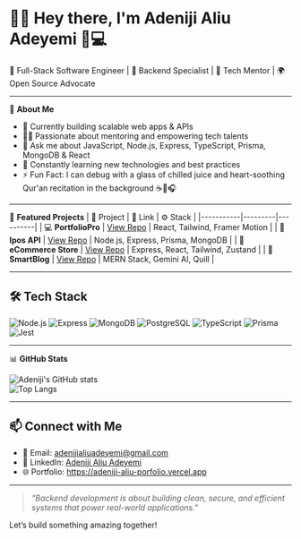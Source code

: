 # 👋✨ Hey there, I'm **Adeniji Aliu Adeyemi** 🚀💻

🔧 Full-Stack Software Engineer | 🎯 Backend Specialist | 🧠 Tech Mentor | 🌍 Open Source Advocate

---

🌟 **About Me**
- 🔭 Currently building scalable web apps & APIs
- 🧑‍🏫 Passionate about mentoring and empowering tech talents
- 💬 Ask me about JavaScript, Node.js, Express, TypeScript, Prisma, MongoDB & React
- 🌱 Constantly learning new technologies and best practices
- ⚡ Fun Fact: I can debug with a glass of chilled juice and heart-soothing Qur'an recitation in the background ☕📖🎧

---

🚀 **Featured Projects**
| 💼 Project | 🔗 Link | ⚙️ Stack |
|-----------|---------|----------|
| 💻 **PortfolioPro** | [View Repo](https://github.com/adenijialiuadeyemi/portfoliopro) | React, Tailwind, Framer Motion |
| 🔐 **Ipos API** | [View Repo](https://github.com/adenijialiuadeyemi/ipos-api) | Node.js, Express, Prisma, MongoDB |
| 🛒 **eCommerce Store** | [View Repo](https://github.com/adenijialiuadeyemi/ecommerce_store) | Express, React, Tailwind, Zustand |
| 📝 **SmartBlog** | [View Repo](https://github.com/adenijialiuadeyemi/smartblog) | MERN Stack, Gemini AI, Quill |

---

## 🛠️ Tech Stack

![Node.js](https://img.shields.io/badge/-Node.js-339933?style=flat-square&logo=node.js&logoColor=white)
![Express](https://img.shields.io/badge/-Express-000000?style=flat-square&logo=express&logoColor=white)
![MongoDB](https://img.shields.io/badge/-MongoDB-47A248?style=flat-square&logo=mongodb&logoColor=white)
![PostgreSQL](https://img.shields.io/badge/-PostgreSQL-336791?style=flat-square&logo=postgresql&logoColor=white)
![TypeScript](https://img.shields.io/badge/-TypeScript-3178C6?style=flat-square&logo=typescript&logoColor=white)
![Prisma](https://img.shields.io/badge/-Prisma-2D3748?style=flat-square&logo=prisma)
![Jest](https://img.shields.io/badge/-Jest-C21325?style=flat-square&logo=jest&logoColor=white)

---

📊 **GitHub Stats**

![Adeniji's GitHub stats](https://github-readme-stats.vercel.app/api?username=adenijialiuadeyemi&show_icons=true&theme=radical)  
![Top Langs](https://github-readme-stats.vercel.app/api/top-langs/?username=adenijialiuadeyemi&layout=compact&theme=radical)

---

## 📫 Connect with Me

- 📧 Email: adenijialiuadeyemi@gmail.com  
- 🔗 LinkedIn: [Adeniji Aliu Adeyemi](https://linkedin.com/in/AdenijiAliuAde1)  
- 🌐 Portfolio: https://adeniji-aliu-porfolio.vercel.app

---

> *"Backend development is about building clean, secure, and efficient systems that power real-world applications."*  

Let’s build something amazing together!  
